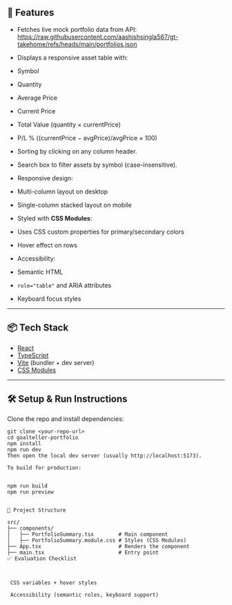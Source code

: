 

## 🚀 Features

- Fetches live mock portfolio data from API:
https://raw.githubusercontent.com/aashishsingla567/gt-takehome/refs/heads/main/portfolios.json


- Displays a responsive asset table with:
- Symbol
- Quantity
- Average Price
- Current Price
- Total Value (quantity × currentPrice)
- P/L % ((currentPrice − avgPrice)/avgPrice × 100)
- Sorting by clicking on any column header.
- Search box to filter assets by symbol (case-insensitive).
- Responsive design:
- Multi-column layout on desktop
- Single-column stacked layout on mobile
- Styled with **CSS Modules**:
- Uses CSS custom properties for primary/secondary colors
- Hover effect on rows
- Accessibility:
- Semantic HTML
- `role="table"` and ARIA attributes
- Keyboard focus styles

---

## 📦 Tech Stack

- [React](https://react.dev/)
- [TypeScript](https://www.typescriptlang.org/)
- [Vite](https://vitejs.dev/) (bundler + dev server)
- [CSS Modules](https://github.com/css-modules/css-modules)

---

## 🛠️ Setup & Run Instructions

Clone the repo and install dependencies:

```
git clone <your-repo-url>
cd goalteller-portfolio
npm install
npm run dev
Then open the local dev server (usually http://localhost:5173).

To build for production:


npm run build
npm run preview


📂 Project Structure

src/
├── components/
│   ├── PortfolioSummary.tsx        # Main component
│   ├── PortfolioSummary.module.css # Styles (CSS Modules)
├── App.tsx                         # Renders the component
├── main.tsx                        # Entry point
✅ Evaluation Checklist



 CSS variables + hover styles

 Accessibility (semantic roles, keyboard support)


